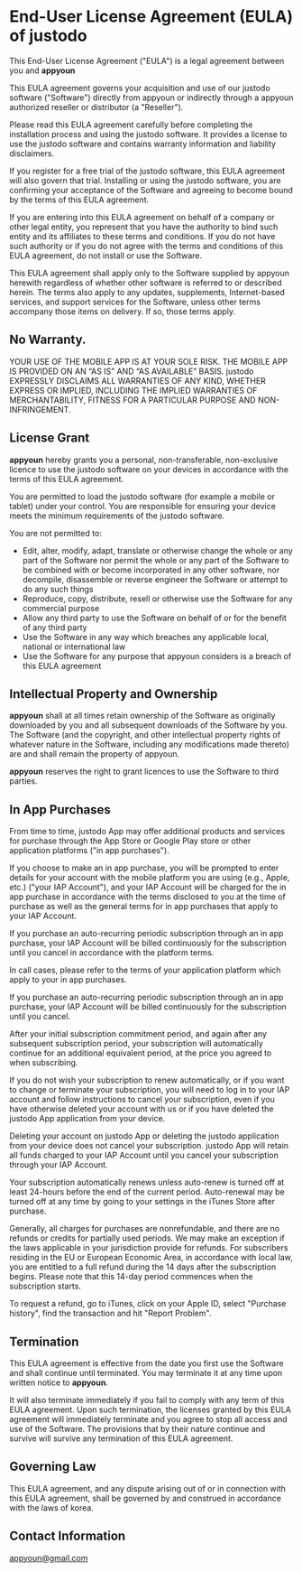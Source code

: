 # End-User License Agreement (EULA) of justodo

This End-User License Agreement ("EULA") is a legal agreement between you and **appyoun**

This EULA agreement governs your acquisition and use of our justodo software ("Software") directly from appyoun or indirectly through a appyoun authorized reseller or distributor (a "Reseller").

Please read this EULA agreement carefully before completing the installation process and using the justodo software. It provides a license to use the justodo software and contains warranty information and liability disclaimers.

If you register for a free trial of the justodo software, this EULA agreement will also govern that trial. Installing or using the justodo software, you are confirming your acceptance of the Software and agreeing to become bound by the terms of this EULA agreement.

If you are entering into this EULA agreement on behalf of a company or other legal entity, you represent that you have the authority to bind such entity and its affiliates to these terms and conditions. If you do not have such authority or if you do not agree with the terms and conditions of this EULA agreement, do not install or use the Software.

This EULA agreement shall apply only to the Software supplied by appyoun herewith regardless of whether other software is referred to or described herein. The terms also apply to any updates, supplements, Internet-based services, and support services for the Software, unless other terms accompany those items on delivery. If so, those terms apply.

## No Warranty. 
YOUR USE OF THE MOBILE APP IS AT YOUR SOLE RISK. THE MOBILE APP IS PROVIDED ON AN “AS IS” AND “AS AVAILABLE” BASIS. justodo EXPRESSLY DISCLAIMS ALL WARRANTIES OF ANY KIND, WHETHER EXPRESS OR IMPLIED, INCLUDING THE IMPLIED WARRANTIES OF MERCHANTABILITY, FITNESS FOR A PARTICULAR PURPOSE AND NON-INFRINGEMENT.

## License Grant
**appyoun** hereby grants you a personal, non-transferable, non-exclusive licence to use the justodo software on your devices in accordance with the terms of this EULA agreement.

You are permitted to load the justodo software (for example a mobile or tablet) under your control. You are responsible for ensuring your device meets the minimum requirements of the justodo software.

You are not permitted to:

- Edit, alter, modify, adapt, translate or otherwise change the whole or any part of the Software nor permit the whole or any part of the Software to be combined with or become incorporated in any other software, nor decompile, disassemble or reverse engineer the Software or attempt to do any such things
- Reproduce, copy, distribute, resell or otherwise use the Software for any commercial purpose
- Allow any third party to use the Software on behalf of or for the benefit of any third party
- Use the Software in any way which breaches any applicable local, national or international law
- Use the Software for any purpose that appyoun considers is a breach of this EULA agreement

## Intellectual Property and Ownership
**appyoun** shall at all times retain ownership of the Software as originally downloaded by you and all subsequent downloads of the Software by you. The Software (and the copyright, and other intellectual property rights of whatever nature in the Software, including any modifications made thereto) are and shall remain the property of appyoun.

**appyoun** reserves the right to grant licences to use the Software to third parties.

## In App Purchases

From time to time, justodo App may offer additional products and services for purchase through the App Store or Google Play store or other application platforms ("in app purchases"). 

If you choose to make an in app purchase, you will be prompted to enter details for your account with the mobile platform you are using (e.g., Apple, etc.) ("your IAP Account"), 
and your IAP Account will be charged for the in app purchase in accordance with the terms disclosed to you at the time of purchase as well as the general terms for in app purchases that apply to your IAP Account. 

If you purchase an auto-recurring periodic subscription through an in app purchase, your IAP Account will be billed continuously for the subscription until you cancel in accordance with the platform terms. 

In call cases, please refer to the terms of your application platform which apply to your in app purchases. 

If you purchase an auto-recurring periodic subscription through an in app purchase, your IAP Account will be billed continuously for the subscription until you cancel. 

After your initial subscription commitment period, and again after any subsequent subscription period, your subscription will automatically continue for an additional equivalent period, at the price you agreed to when subscribing. 

If you do not wish your subscription to renew automatically, or if you want to change or terminate your subscription, you will need to log in to your IAP account and follow instructions to cancel your subscription, even if you have otherwise deleted your account with us or if you have deleted the justodo App application from your device. 

Deleting your account on justodo App or deleting the justodo application from your device does not cancel your subscription. justodo App will retain all funds charged to your IAP Account until you cancel your subscription through your IAP Account. 

Your subscription automatically renews unless auto-renew is turned off at least 24-hours before the end of the current period.
Auto-renewal may be turned off at any time by going to your settings in the iTunes Store after purchase.

Generally, all charges for purchases are nonrefundable, and there are no refunds or credits for partially used periods. We may make an exception if the laws applicable in your jurisdiction provide for refunds. For subscribers residing in the EU or European Economic Area, in accordance with local law, you are entitled to a full refund during the 14 days after the subscription begins. Please note that this 14-day period commences when the subscription starts.

To request a refund, go to iTunes, click on your Apple ID, select "Purchase history", find the transaction and hit "Report Problem".

## Termination
This EULA agreement is effective from the date you first use the Software and shall continue until terminated. You may terminate it at any time upon written notice to **appyoun**.

It will also terminate immediately if you fail to comply with any term of this EULA agreement. Upon such termination, the licenses granted by this EULA agreement will immediately terminate and you agree to stop all access and use of the Software. The provisions that by their nature continue and survive will survive any termination of this EULA agreement.

## Governing Law
This EULA agreement, and any dispute arising out of or in connection with this EULA agreement, shall be governed by and construed in accordance with the laws of korea.

## Contact Information
appyoun@gmail.com
